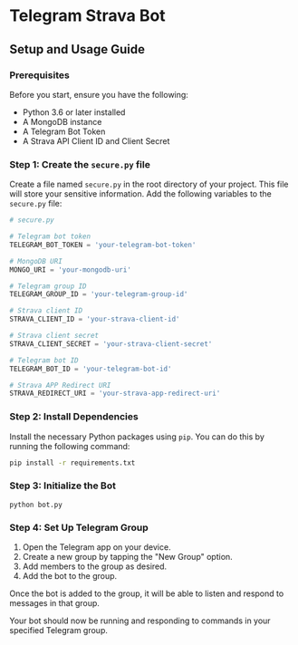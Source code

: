 # Telegram Strava Bot

## Setup and Usage Guide

### Prerequisites

Before you start, ensure you have the following:

- Python 3.6 or later installed
- A MongoDB instance
- A Telegram Bot Token
- A Strava API Client ID and Client Secret

### Step 1: Create the `secure.py` file

Create a file named `secure.py` in the root directory of your project. This file will store your sensitive information. Add the following variables to the `secure.py` file:

```python
# secure.py

# Telegram bot token
TELEGRAM_BOT_TOKEN = 'your-telegram-bot-token'

# MongoDB URI
MONGO_URI = 'your-mongodb-uri'

# Telegram group ID
TELEGRAM_GROUP_ID = 'your-telegram-group-id'

# Strava client ID
STRAVA_CLIENT_ID = 'your-strava-client-id'

# Strava client secret
STRAVA_CLIENT_SECRET = 'your-strava-client-secret'

# Telegram bot ID
TELEGRAM_BOT_ID = 'your-telegram-bot-id'

# Strava APP Redirect URI
STRAVA_REDIRECT_URI = 'your-strava-app-redirect-uri'
```

### Step 2: Install Dependencies

Install the necessary Python packages using `pip`. You can do this by running the following command:

```bash
pip install -r requirements.txt
```

### Step 3: Initialize the Bot

```
python bot.py
```

### Step 4: Set Up Telegram Group

1. Open the Telegram app on your device.
2. Create a new group by tapping the "New Group" option.
3. Add members to the group as desired.
4. Add the bot to the group.

Once the bot is added to the group, it will be able to listen and respond to messages in that group.

Your bot should now be running and responding to commands in your specified Telegram group.
